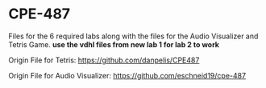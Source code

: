# CPE-487

Files for the 6 required labs along with the files for the Audio Visualizer and Tetris Game. **use the vdhl files from new lab 1 for lab 2 to work**

Origin File for Tetris: https://github.com/danpelis/CPE487

Origin File for Audio Visualizer: https://github.com/eschneid19/cpe-487
